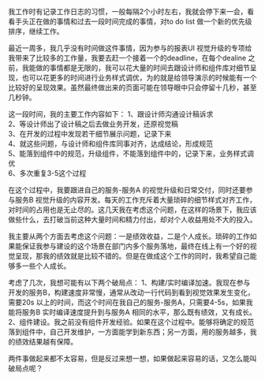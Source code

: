 我工作时有记录工作日志的习惯，一般每隔2个小时左右，我就会停下来一会，看看手头正在做的事情和过去一段时间完成的事情，对to do list 做一个新的优先级排序，继续工作。

最近一周多，我几乎没有时间做这件事情，因为参与的报表UI 视觉升级的专项给我带来了比较多的工作量，我要去赶一个接着一个的deadline，在每个dealine 之前，我能做的事情都是无限的，我可以花大量的时间去跟设计师和组件库对细节呈现，也可以花更多的时间进行业务样式调优，为的就是给领导演示的时候能有一个比较好的呈现效果。虽然最终做出来的页面可能在领导眼中只会停留十几秒，甚至几秒钟。

这一段时间，我的主要工作内容如下：
1、跟设计师沟通设计稿诉求  
2、等设计师出了设计稿之后去做业务开发，还原视觉稿  
3、在开发的过程中发现若干细节展示问题，记录下来  
4、就这些问题，与设计师和组件库同事对齐，达成结论，形成规范  
5、能落到组件中的规范，升级组件，不能落到组件中的，记录下来，业务样式调优  
6、多次重复3-5这个过程

在这个过程中，我要跟进自己的服务-服务A 的视觉升级和日常交付，同时还要参与服务B 视觉升级的内容开发。每天的工作充斥着大量琐碎的细节样式对齐工作，对时间的占用也是无止尽的。这几天我在考虑这个问题，在这样的场景下，我应该做些什么，去打破当前这种大量时间和精力付出，却对个人收益用处不大的投入。

我主要从两个方面去考虑这个问题：一是绩效收益，二是个人成长。琐碎的工作如果能保证我参与建设的这个场景在部门内多个服务落地，最终在线上有一个好的视觉呈现，那我的绩效就是比较不错的。但是在做成这个工作的同时，我希望自己能够多一些个人成长。

考虑了几次，我想可能有以下两个破局点：
1、构建/实时编译加速。我现在参与开发的服务B，构建速度非常慢，通常从改动一行代码到看到视觉效果发生变化，需要20s 以上的时间，而这个时间在我自己的服务-服务A，只需要4-5s，如果我能将服务B 实时编译速度提升到与服务A 相同的水平，那么既有绩效，又有成长。
2、组件建设。我之前没有组件开发经验。如果在这个过程中。能够将确定的规范落到组件中，自己开发维护，一方面能学到新东西；另一方面，用的服务越多，我的绩效结果越有保障。

两件事做起来都不太容易，但是反过来想一想，如果做起来容易的话，又怎么能叫破局点呢？
